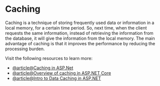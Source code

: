 # Caching

Caching is a technique of storing frequently used data or information in a local memory, for a certain time period. So, next time, when the client requests the same information, instead of retrieving the information from the database, it will give the information from the local memory. The main advantage of caching is that it improves the performance by reducing the processing burden.

Visit the following resources to learn more:

- [@article@Caching in ASP.Net](https://www.c-sharpcorner.com/UploadFile/2072a9/caching-in-Asp-Net/)
- [@article@Overview of caching in ASP.NET Core](https://learn.microsoft.com/en-us/aspnet/core/performance/caching/overview?view=aspnetcore-7.0)
- [@article@Intro to Data Caching in ASP.NET](https://www.tutorialspoint.com/asp.net/asp.net_data_caching.htm)